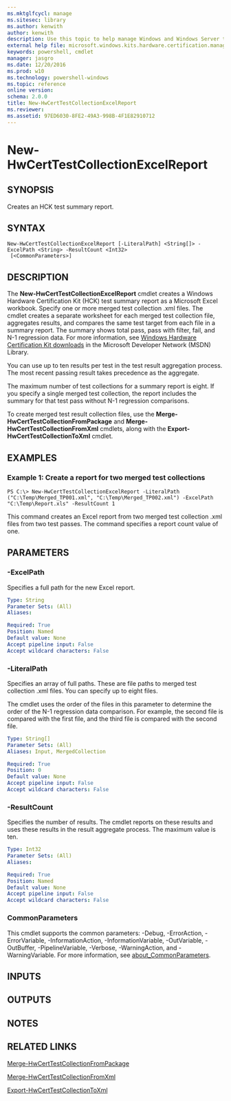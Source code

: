 ```yaml
---
ms.mktglfcycl: manage
ms.sitesec: library
ms.author: kenwith
author: kenwith
description: Use this topic to help manage Windows and Windows Server technologies with Windows PowerShell.
external help file: microsoft.windows.kits.hardware.certification.management.dll-Help.xml
keywords: powershell, cmdlet
manager: jasgro
ms.date: 12/20/2016
ms.prod: w10
ms.technology: powershell-windows
ms.topic: reference
online version: 
schema: 2.0.0
title: New-HwCertTestCollectionExcelReport
ms.reviewer:
ms.assetid: 97ED6030-8FE2-49A3-998B-4F1E82910712
---
```


# New-HwCertTestCollectionExcelReport

## SYNOPSIS
Creates an HCK test summary report.

## SYNTAX

```
New-HwCertTestCollectionExcelReport [-LiteralPath] <String[]> -ExcelPath <String> -ResultCount <Int32>
 [<CommonParameters>]
```

## DESCRIPTION
The **New-HwCertTestCollectionExcelReport** cmdlet creates a Windows Hardware Certification Kit (HCK) test summary report as a Microsoft Excel workbook.
Specify one or more merged test collection .xml files.
The cmdlet creates a separate worksheet for each merged test collection file, aggregates results, and compares the same test target from each file in a summary report.
The summary shows total pass, pass with filter, fail, and N-1 regression data.
For more information, see [Windows Hardware Certification Kit downloads](http://go.microsoft.com/fwlink/?LinkId=614978) in the Microsoft Developer Network (MSDN) Library.

You can use up to ten results per test in the test result aggregation process.
The most recent passing result takes precedence as the aggregate.

The maximum number of test collections for a summary report is eight.
If you specify a single merged test collection, the report includes the summary for that test pass without N-1 regression comparisons.

To create merged test result collection files, use the **Merge-HwCertTestCollectionFromPackage** and **Merge-HwCertTestCollectionFromXml** cmdlets, along with the **Export-HwCertTestCollectionToXml** cmdlet.

## EXAMPLES

### Example 1: Create a report for two merged test collections
```
PS C:\> New-HwCertTestCollectionExcelReport -LiteralPath ("C:\Temp\Merged_TP001.xml", "C:\Temp\Merged_TP002.xml") -ExcelPath "C:\Temp\Report.xls" -ResultCount 1
```

This command creates an Excel report from two merged test collection .xml files from two test passes.
The command specifies a report count value of one.

## PARAMETERS

### -ExcelPath
Specifies a full path for the new Excel report.

```yaml
Type: String
Parameter Sets: (All)
Aliases: 

Required: True
Position: Named
Default value: None
Accept pipeline input: False
Accept wildcard characters: False
```

### -LiteralPath
Specifies an array of full paths.
These are file paths to merged test collection .xml files.
You can specify up to eight files.

The cmdlet uses the order of the files in this parameter to determine the order of the N-1 regression data comparison.
For example, the second file is compared with the first file, and the third file is compared with the second file.

```yaml
Type: String[]
Parameter Sets: (All)
Aliases: Input, MergedCollection

Required: True
Position: 0
Default value: None
Accept pipeline input: False
Accept wildcard characters: False
```

### -ResultCount
Specifies the number of results.
The cmdlet reports on these results and uses these results in the result aggregate process.
The maximum value is ten.

```yaml
Type: Int32
Parameter Sets: (All)
Aliases: 

Required: True
Position: Named
Default value: None
Accept pipeline input: False
Accept wildcard characters: False
```

### CommonParameters
This cmdlet supports the common parameters: -Debug, -ErrorAction, -ErrorVariable, -InformationAction, -InformationVariable, -OutVariable, -OutBuffer, -PipelineVariable, -Verbose, -WarningAction, and -WarningVariable. For more information, see [about_CommonParameters](http://go.microsoft.com/fwlink/?LinkID=113216).

## INPUTS

## OUTPUTS

## NOTES

## RELATED LINKS

[Merge-HwCertTestCollectionFromPackage](./Merge-HwCertTestCollectionFromPackage.md)

[Merge-HwCertTestCollectionFromXml](./Merge-HwCertTestCollectionFromXml.md)

[Export-HwCertTestCollectionToXml](./Export-HwCertTestCollectionToXml.md)

